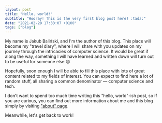 ```yaml
---
layout: post
title: "Hello, world!"
subtitle: "Hooray! This is the very first blog post here! :tada:"
date: "2021-02-28 17:33:07 +0100"
tags: ["blog"]
---
```


My name is Jakub Baliński, and I'm the author of this blog. This place will
become my "travel diary", where I will share with you updates on my journey
through the intricacies of computer science. It would be great if along the way,
something I will have learned and written down will turn out to be useful for
someone else :smile:

Hopefully, soon enough I will be able to fill this place with lots of great
content related to my fields of interest. You can expect to find here a lot of
random stuff, all sharing a common denominator — computer science and tech.

I don't want to spend too much time writing this "hello, world"-ish post, so
if you are curious, you can find out more information about me and this blog
simply by visiting ["about" page](/about).

Meanwhile, let's get back to work!
